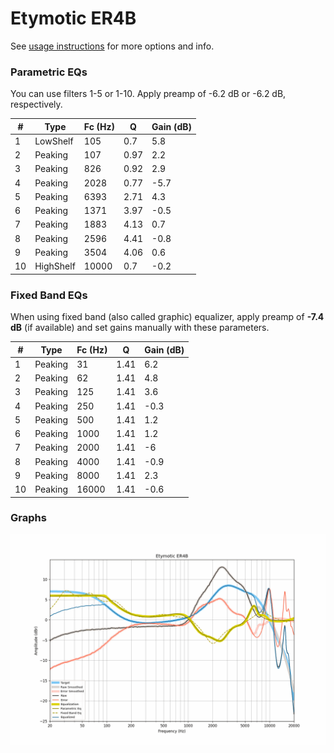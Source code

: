 # Etymotic ER4B
See [usage instructions](https://github.com/jaakkopasanen/AutoEq#usage) for more options and info.

### Parametric EQs
You can use filters 1-5 or 1-10. Apply preamp of -6.2 dB or -6.2 dB, respectively.

|   # | Type      |   Fc (Hz) |    Q |   Gain (dB) |
|-----|-----------|-----------|------|-------------|
|   1 | LowShelf  |       105 | 0.7  |         5.8 |
|   2 | Peaking   |       107 | 0.97 |         2.2 |
|   3 | Peaking   |       826 | 0.92 |         2.9 |
|   4 | Peaking   |      2028 | 0.77 |        -5.7 |
|   5 | Peaking   |      6393 | 2.71 |         4.3 |
|   6 | Peaking   |      1371 | 3.97 |        -0.5 |
|   7 | Peaking   |      1883 | 4.13 |         0.7 |
|   8 | Peaking   |      2596 | 4.41 |        -0.8 |
|   9 | Peaking   |      3504 | 4.06 |         0.6 |
|  10 | HighShelf |     10000 | 0.7  |        -0.2 |

### Fixed Band EQs
When using fixed band (also called graphic) equalizer, apply preamp of **-7.4 dB** (if available) and set gains manually with these parameters.

|   # | Type    |   Fc (Hz) |    Q |   Gain (dB) |
|-----|---------|-----------|------|-------------|
|   1 | Peaking |        31 | 1.41 |         6.2 |
|   2 | Peaking |        62 | 1.41 |         4.8 |
|   3 | Peaking |       125 | 1.41 |         3.6 |
|   4 | Peaking |       250 | 1.41 |        -0.3 |
|   5 | Peaking |       500 | 1.41 |         1.2 |
|   6 | Peaking |      1000 | 1.41 |         1.2 |
|   7 | Peaking |      2000 | 1.41 |        -6   |
|   8 | Peaking |      4000 | 1.41 |        -0.9 |
|   9 | Peaking |      8000 | 1.41 |         2.3 |
|  10 | Peaking |     16000 | 1.41 |        -0.6 |

### Graphs
![](./Etymotic%20ER4B.png)
